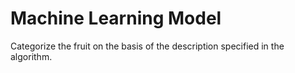 # Machine Learning Model
 Categorize the fruit on the basis of the description specified in the algorithm.
